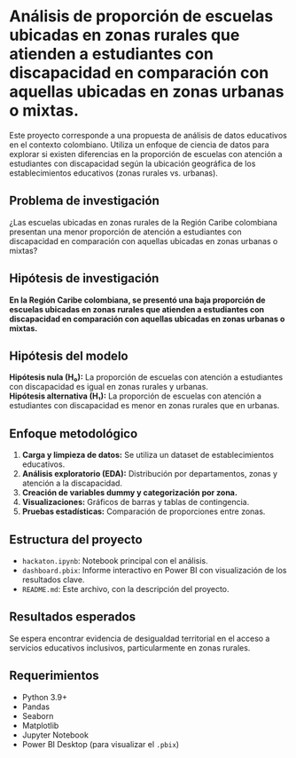 # Análisis de proporción de escuelas ubicadas en zonas rurales que atienden a estudiantes con discapacidad en comparación con aquellas ubicadas en zonas urbanas o mixtas.

Este proyecto corresponde a una propuesta de análisis de datos educativos en el contexto colombiano. Utiliza un enfoque de ciencia de datos para explorar si existen diferencias en la proporción de escuelas con atención a estudiantes con discapacidad según la ubicación geográfica de los establecimientos educativos (zonas rurales vs. urbanas).

## Problema de investigación

¿Las escuelas ubicadas en zonas rurales de la Región Caribe colombiana presentan una menor proporción de atención a estudiantes con discapacidad en comparación con aquellas ubicadas en zonas urbanas o mixtas?

## Hipótesis de investigación
**En la Región Caribe colombiana, se presentó una baja proporción de escuelas ubicadas en zonas rurales que atienden a estudiantes con discapacidad en comparación con aquellas ubicadas en zonas urbanas o mixtas.**

## Hipótesis del modelo

**Hipótesis nula (H₀):** La proporción de escuelas con atención a estudiantes con discapacidad es igual en zonas rurales y urbanas.  
**Hipótesis alternativa (H₁):** La proporción de escuelas con atención a estudiantes con discapacidad es menor en zonas rurales que en urbanas.

## Enfoque metodológico

1. **Carga y limpieza de datos:** Se utiliza un dataset de establecimientos educativos.
2. **Análisis exploratorio (EDA):** Distribución por departamentos, zonas y atención a la discapacidad.
3. **Creación de variables dummy y categorización por zona.**
4. **Visualizaciones:** Gráficos de barras y tablas de contingencia.
5. **Pruebas estadísticas:** Comparación de proporciones entre zonas.

## Estructura del proyecto

- `hackaton.ipynb`: Notebook principal con el análisis.
- `dashboard.pbix`: Informe interactivo en Power BI con visualización de los resultados clave.
- `README.md`: Este archivo, con la descripción del proyecto.

## Resultados esperados

Se espera encontrar evidencia de desigualdad territorial en el acceso a servicios educativos inclusivos, particularmente en zonas rurales.

## Requerimientos

- Python 3.9+
- Pandas
- Seaborn
- Matplotlib
- Jupyter Notebook
- Power BI Desktop (para visualizar el `.pbix`)
